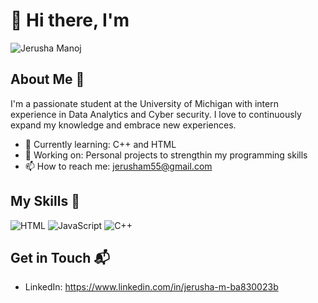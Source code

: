 # 👋 Hi there, I'm
![Jerusha Manoj](https://github.com/Jerusha-Manoj/Jerusha-Manoj/assets/133903427/b6e7e70a-d428-4343-a686-862190bcaf96)


## About Me 🚀

I'm a passionate student at the University of Michigan with intern experience in Data Analytics and Cyber security. I love to continuously expand my knowledge and embrace new experiences.

<!-- ![Untitled presentation](https://github.com/Jerusha-Manoj/Jerusha-Manoj/assets/133903427/b936bb48-244f-4467-a5e2-f3f679b907be) -->

- 🌱 Currently learning: C++ and HTML
- 🔭 Working on: Personal projects to strengthin my programming skills
- 📫 How to reach me: jerusham55@gmail.com

## My Skills 🧠

![HTML](https://img.shields.io/badge/-HTML-E34F26?style=flat-square&logo=html5&logoColor=white)
![JavaScript](https://img.shields.io/badge/-JavaScript-F7DF1E?style=flat-square&logo=javascript&logoColor=black)
![C++](https://img.shields.io/badge/c++-%2300599C.svg?style=flat-square&logo=c%2B%2B&logoColor=white)



## Get in Touch 📬

- LinkedIn: https://www.linkedin.com/in/jerusha-m-ba830023b



